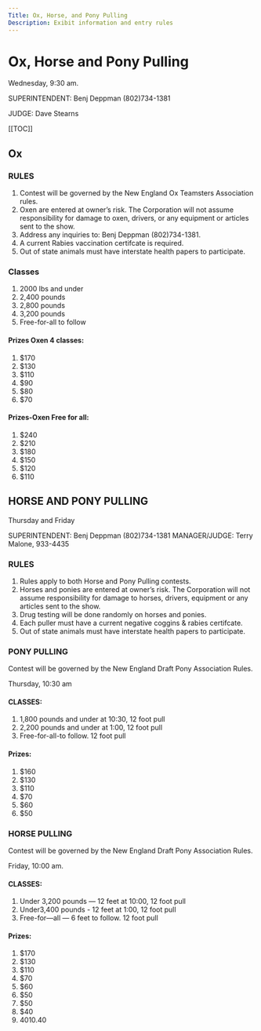 ```yaml
---
Title: Ox, Horse, and Pony Pulling
Description: Exibit information and entry rules
---
```


# Ox, Horse and Pony Pulling
Wednesday, 9:30 am.

SUPERINTENDENT: Benj Deppman (802)734-1381

JUDGE: Dave Stearns


[[TOC]]

## Ox

### RULES
1. Contest will be governed by the New England Ox Teamsters Association rules.
2. Oxen are entered at owner’s risk. The Corporation will not assume responsibility for
damage to oxen, drivers, or any equipment or articles sent to the show.
3. Address any inquiries to: Benj Deppman (802)734-1381.
4. A current Rabies vaccination certifcate is required.
5. Out of state animals must have interstate health papers to participate.


### Classes
1. 2000 lbs and under
2. 2,400 pounds
3. 2,800 pounds
4. 3,200 pounds
5. Free-for-all to follow

#### Prizes Oxen 4 classes:
1. $170
2. $130
3. $110
4. $90
5. $80
6. $70

#### Prizes-Oxen Free for all:
1. $240
2. $210
3. $180
4. $150
5. $120
6. $110

## HORSE AND PONY PULLING
Thursday and Friday

SUPERINTENDENT: Benj Deppman (802)734-1381
MANAGER/JUDGE: Terry Malone, 933-4435

### RULES
1. Rules apply to both Horse and Pony Pulling contests.
2. Horses and ponies are entered at owner’s risk. The Corporation will not assume responsibility for
damage to horses, drivers, equipment or any articles sent to the show.
3. Drug testing will be done randomly on horses and ponies.
4. Each puller must have a current negative coggins & rabies certifcate.
5. Out of state animals must have interstate health papers to participate.

### PONY PULLING

Contest will be governed by the New England Draft Pony Association Rules.

Thursday, 10:30 am

#### CLASSES:
1. 1,800 pounds and under at 10:30, 12 foot pull
2. 2,200 pounds and under at 1:00, 12 foot pull
3. Free-for-all-to follow. 12 foot pull

#### Prizes:
1. $160
2. $130
3. $110
4. $70
5. $60
6. $50

### HORSE PULLING
Contest will be governed by the New England Draft Pony Association Rules.

Friday, 10:00 am.

#### CLASSES:
1. Under 3,200 pounds — 12 feet at 10:00, 12 foot pull
2. Under3,400 pounds - 12 feet at 1:00, 12 foot pull
3. Free-for—all — 6 feet to follow. 12 foot pull

#### Prizes: 
1. $170
2. $130
3. $110
4. $70
5. $60
6. $50
7. $50
8. $40 
9. $40
10.$40

